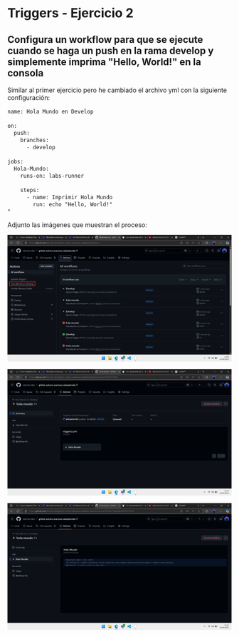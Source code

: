 # Triggers - Ejercicio 2

## Configura un workflow para que se ejecute cuando se haga un push en la rama develop y simplemente imprima "Hello, World!" en la consola

Similar al primer ejercicio pero he cambiado el archivo yml con la siguiente configuración:

```
name: Hola Mundo en Develop

on:
  push:
    branches:
      - develop

jobs:
  Hola-Mundo:
    runs-on: labs-runner

    steps:
      - name: Imprimir Hola Mundo
        run: echo "Hello, World!"
"
```

Adjunto las imágenes que muestran el proceso:

![alt text](../../auxiliar/trigger2.png)

![alt text](../../auxiliar/trigger2.1.png)

![alt text](../../auxiliar/trigger2.2.png)